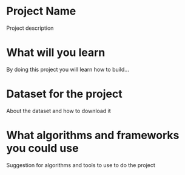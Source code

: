 # Project Name
Project description

# What will you learn
By doing this project you will learn how to build...

# Dataset for the project
About the dataset and how to download it

# What algorithms and frameworks you could use
Suggestion for algorithms and tools to use to do the project


